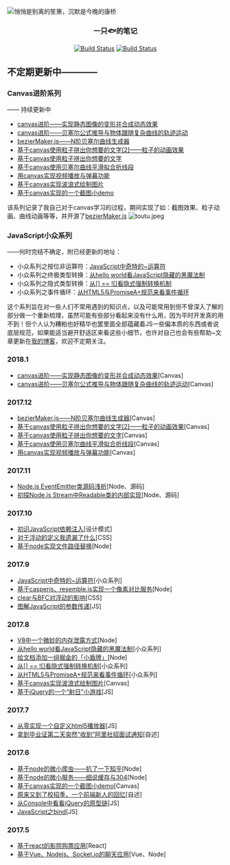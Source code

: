 ![悄悄是别离的笙箫，沉默是今晚的康桥](https://user-images.githubusercontent.com/15126694/34658763-add3e53a-f46c-11e7-828c-c46290df1cbb.jpg)
<h3 align="center">一只🐟的笔记</h3>

<p align="center">
   <a href=""><img id="like" src="https://img.shields.io/badge/掘金-2.7k喜欢-blue.svg" alt="Build Status"></a>
   <a href=""><img id="read" src="https://img.shields.io/badge/掘金-53.4k阅读-blue.svg" alt="Build Status"></a>
  </p>
  
## 不定期更新中————

### Canvas进阶系列
—— 持续更新中
 - [canvas进阶——实现静态图像的变形并合成动态效果](https://github.com/Aaaaaaaty/blog/issues/37)
 - [canvas进阶——贝塞尔公式推导与物体跟随复杂曲线的轨迹运动](https://github.com/Aaaaaaaty/Blog/issues/36)
 - [bezierMaker.js——N阶贝塞尔曲线生成器](https://github.com/Aaaaaaaty/Blog/issues/35)
 - [基于canvas使用粒子拼出你想要的文字[2]——粒子的动画效果](https://github.com/Aaaaaaaty/Blog/issues/34)
 - [基于canvas使用粒子拼出你想要的文字](https://github.com/Aaaaaaaty/Blog/issues/32)
 - [基于canvas使用贝塞尔曲线平滑拟合折线段](https://github.com/Aaaaaaaty/Blog/issues/31)
 - [用canvas实现视频播放与弹幕功能](https://github.com/Aaaaaaaty/Blog/issues/30)
 - [基于canvas实现波浪式绘制图片](https://github.com/Aaaaaaaty/Blog/issues/12)
 - [基于canvas实现的一个截图小demo](https://github.com/Aaaaaaaty/Blog/issues/5)

该系列记录了我自己对于canvas学习的过程，期间实现了如：截图效果、粒子动画、曲线动画等等，并开源了[bezierMaker.js](https://github.com/Aaaaaaaty/bezierMaker.js)
![toutu.jpeg](http://upload-images.jianshu.io/upload_images/2094574-80ad43dc4fcfdfbf.jpeg?imageMogr2/auto-orient/strip%7CimageView2/2/w/1240)


### JavaScript小众系列
   ——何时完结不确定，附已经更新的地址：
 - 小众系列之按位非运算符：[JavaScript中奇特的~运算符](https://github.com/Aaaaaaaty/Blog/issues/22)
 - 小众系列之终极类型转换：[从hello world看JavaScript隐藏的黑魔法制](https://github.com/Aaaaaaaty/Blog/issues/16)
 - 小众系列之隐式类型转换：[从[] == ![]看隐式强制转换机制](https://github.com/Aaaaaaaty/Blog/issues/14)
 - 小众系列之事件循环：[从HTML5与PromiseA+规范来看事件循环](https://github.com/Aaaaaaaty/Blog/issues/13)

这个系列旨在对一些人们不常用遇到的知识点，以及可能常用到但不曾深入了解的部分做一个重新梳理，虽然可能有些部分看起来没有什么用，因为平时开发真的用不到！但个人认为糟粕也好精华也罢里面全部蕴藏着JS一些偏本质的东西或者说底层规范，如果能适当避开舒适区来看这些小细节，也许对自己也会有些帮助~文章更新在[我的博客](https://github.com/Aaaaaaaty/Blog)，欢迎不定期关注。
### 2018.1
 - [canvas进阶——实现静态图像的变形并合成动态效果](https://github.com/Aaaaaaaty/blog/issues/37)[Canvas]
 - [canvas进阶——贝塞尔公式推导与物体跟随复杂曲线的轨迹运动](https://github.com/Aaaaaaaty/Blog/issues/36)[Canvas]
### 2017.12
 - [bezierMaker.js——N阶贝塞尔曲线生成器](https://github.com/Aaaaaaaty/Blog/issues/35)[Canvas]
 - [基于canvas使用粒子拼出你想要的文字[2]——粒子的动画效果](https://github.com/Aaaaaaaty/Blog/issues/34)[Canvas]
 - [基于canvas使用粒子拼出你想要的文字](https://github.com/Aaaaaaaty/Blog/issues/32)[Canvas]
 - [基于canvas使用贝塞尔曲线平滑拟合折线段](https://github.com/Aaaaaaaty/Blog/issues/31)[Canvas]
 - [用canvas实现视频播放与弹幕功能](https://github.com/Aaaaaaaty/Blog/issues/30)[Canvas]
### 2017.11
 - [Node.js EventEmitter类源码浅析](https://github.com/Aaaaaaaty/Blog/issues/29)[Node、源码]
 - [初探Node.js Stream中Readable类的内部实现](https://github.com/Aaaaaaaty/Blog/issues/28)[Node、源码]
### 2017.10
 - [初识JavaScript依赖注入](https://github.com/Aaaaaaaty/Blog/issues/26)[设计模式]
 - [对于浮动的定义我遗漏了什么](https://github.com/Aaaaaaaty/Blog/issues/25)[CSS]
 - [基于node实现文件路径替换](https://github.com/Aaaaaaaty/Blog/issues/24)[Node]
### 2017.9
 - [JavaScript中奇特的~运算符](https://github.com/Aaaaaaaty/Blog/issues/22)[小众系列]
 - [基于casperjs、resemble.js实现一个像素对比服务](https://github.com/Aaaaaaaty/Blog/issues/21)[Node]
 - [clear与BFC对浮动的影响](https://github.com/Aaaaaaaty/Blog/issues/20)[CSS]
 - [图解JavaScript的参数传递](https://github.com/Aaaaaaaty/Blog/issues/19)[JS]
### 2017.8
 - [V8中一个微妙的内存泄露方式](https://github.com/Aaaaaaaty/Blog/issues/17)[Node]
 - [从hello world看JavaScript隐藏的黑魔法制](https://github.com/Aaaaaaaty/Blog/issues/16)[小众系列]
 - [给文档添加一组掘金的「小盾牌」](https://github.com/Aaaaaaaty/Blog/issues/15)[Node]
 - [从[] == ![]看隐式强制转换机制](https://github.com/Aaaaaaaty/Blog/issues/14)[小众系列]
 - [从HTML5与PromiseA+规范来看事件循环](https://github.com/Aaaaaaaty/Blog/issues/13)[小众系列]
 - [基于canvas实现波浪式绘制图片](https://github.com/Aaaaaaaty/Blog/issues/12)[Canvas]
 - [基于jQuery的一个“射日”小游戏](https://github.com/Aaaaaaaty/Blog/issues/11)[JS]
### 2017.7

 - [从零实现一个自定义html5播放器](https://github.com/Aaaaaaaty/Blog/issues/9)[JS]
 - [拿到毕业证第二天突然“收到”阿里社招面试通知](https://github.com/Aaaaaaaty/Blog/issues/10)[自述]

### 2017.6
 - [基于node的微小爬虫——扒了一下知乎](https://github.com/Aaaaaaaty/Blog/issues/6)[Node]
 - [基于node的微小服务——细说缓存与304](https://github.com/Aaaaaaaty/Blog/issues/8)[Node]
 - [基于canvas实现的一个截图小demo](https://github.com/Aaaaaaaty/Blog/issues/5)[Canvas]
 - [原来又到了校招季，一个前端新人的回忆](https://github.com/Aaaaaaaty/Blog/issues/4)[自述]
 - [从Console中看看jQuery的原型链](https://github.com/Aaaaaaaty/Blog/issues/7)[JS]
 - [JavaScript之bind](https://github.com/Aaaaaaaty/Blog/issues/1)[JS]

### 2017.5
 - [基于react的影院购票应用](https://github.com/Aaaaaaaty/Blog/issues/3)[React]
 - [基于Vue、Nodejs、Socket.io的聊天应用](https://github.com/Aaaaaaaty/Blog/issues/2)[Vue、Node]
